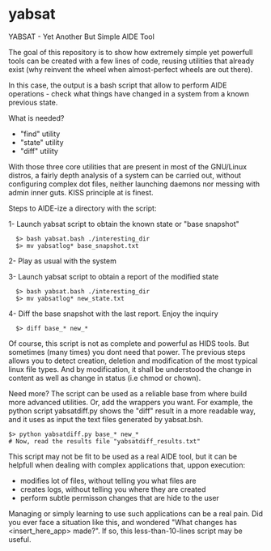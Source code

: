 # yabsat
YABSAT - Yet Another But Simple AIDE Tool

The goal of this repository is to show how extremely simple yet powerfull tools can be created with a few lines of code, reusing utilities that already exist (why reinvent the wheel when almost-perfect wheels are out there).

In this case, the output is a bash script that allow to perform AIDE operations - check what things have changed in a system from a known previous state.

What is needed?
- "find" utility
- "state" utility
- "diff" utility

With those three core utilities that are present in most of the GNU/Linux distros, a fairly depth analysis of a system can be carried out, without configuring complex dot files, neither launching daemons nor messing with admin inner guts. KISS principle at is finest.

Steps to AIDE-ize a directory with the script:

1- Launch yabsat script to obtain the known state or "base snapshot"
```
  $> bash yabsat.bash ./interesting_dir
  $> mv yabsatlog* base_snapshot.txt
```

2- Play as usual with the system

3- Launch yabsat script to obtain a report of the modified state
```
  $> bash yabsat.bash ./interesting_dir
  $> mv yabsatlog* new_state.txt
```
  
4- Diff the base snapshot with the last report. Enjoy the inquiry
```
  $> diff base_* new_*
```
  
Of course, this script is not as complete and powerful as HIDS tools. But sometimes (many times) you dont need that power. The previous steps allows you to detect creation, deletion and modification of the most typical linux file types. And by modification, it shall be understood the change in content as well as change in status (i.e chmod or chown).

Need more? The script can be used as a reliable base from where build more advanced utilities. Or, add the wrappers you want. For example, the python script yabsatdiff.py shows the "diff" result in a more readable way, and it uses as input the text files generated by yabsat.bsh.
```
$> python yabsatdiff.py base_* new_*
# Now, read the results file "yabsatdiff_results.txt"
```

This script may not be fit to be used as a real AIDE tool, but it can be helpfull when dealing with complex applications that, uppon execution:
- modifies lot of files, without telling you what files are
- creates logs, without telling you where they are created
- perform subtle permisson changes that are hide to the user

Managing or simply learning to use such applications can be a real pain. Did you ever face a situation like this, and wondered "What changes has <insert_here_app> made?". If so, this less-than-10-lines script may be useful.
